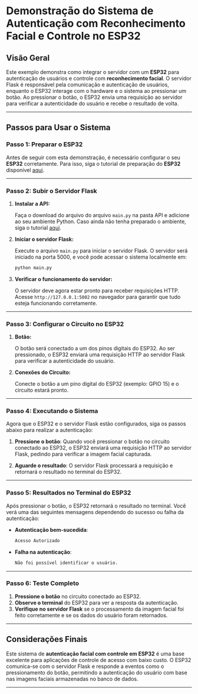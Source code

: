 # Demonstração do Sistema de Autenticação com Reconhecimento Facial e Controle no ESP32

## Visão Geral
Este exemplo demonstra como integrar o servidor com um **ESP32** para autenticação de usuários e controle com **reconhecimento facial**. O servidor Flask é responsável pela comunicação e autenticação de usuários, enquanto o ESP32 interage com o hardware e o sistema ao pressionar um botão. Ao pressionar o botão, o ESP32 envia uma requisição ao servidor para verificar a autenticidade do usuário e recebe o resultado de volta.

---

## Passos para Usar o Sistema

### **Passo 1: Preparar o ESP32**

Antes de seguir com esta demonstração, é necessário configurar o seu **ESP32** corretamente. Para isso, siga o tutorial de preparação do **ESP32** disponível [aqui](#).

---

### **Passo 2: Subir o Servidor Flask**

1. **Instalar a API:**

   Faça o download do arquivo do arquivo `main.py` na pasta API e adicione ao seu ambiente Python. Caso ainda não tenha preparado o ambiente, siga o tutorial [aqui](https://github.com/Isac-TecAutomation/controle-de-acesso-por-imagem/blob/main/README.md).

2. **Iniciar o servidor Flask:**

   Execute o arquivo `main.py` para iniciar o servidor Flask. O servidor será iniciado na porta 5000, e você pode acessar o sistema localmente em:

   ```bash
   python main.py
   ```

3. **Verificar o funcionamento do servidor:**

   O servidor deve agora estar pronto para receber requisições HTTP. Acesse `http://127.0.0.1:5002` no navegador para garantir que tudo esteja funcionando corretamente.

---

### **Passo 3: Configurar o Circuito no ESP32**

1. **Botão:**

   O botão será conectado a um dos pinos digitais do ESP32. Ao ser pressionado, o ESP32 enviará uma requisição HTTP ao servidor Flask para verificar a autenticidade do usuário.

2. **Conexões do Circuito:**

   Conecte o botão a um pino digital do ESP32 (exemplo: GPIO 15) e o circuito estará pronto.

---

### **Passo 4: Executando o Sistema**

Agora que o ESP32 e o servidor Flask estão configurados, siga os passos abaixo para realizar a autenticação:

1. **Pressione o botão**: Quando você pressionar o botão no circuito conectado ao ESP32, o ESP32 enviará uma requisição HTTP ao servidor Flask, pedindo para verificar a imagem facial capturada.

2. **Aguarde o resultado**: O servidor Flask processará a requisição e retornará o resultado no terminal do ESP32.

---

### **Passo 5: Resultados no Terminal do ESP32**

Após pressionar o botão, o ESP32 retornará o resultado no terminal. Você verá uma das seguintes mensagens dependendo do sucesso ou falha da autenticação:

- **Autenticação bem-sucedida**:

   ```bash
   Acesso Autorizado
   ```

- **Falha na autenticação**:

   ```bash
   Não foi possível identificar o usuário.
   ```

---

### **Passo 6: Teste Completo**

1. **Pressione o botão** no circuito conectado ao ESP32.
2. **Observe o terminal** do ESP32 para ver a resposta da autenticação.
3. **Verifique no servidor Flask** se o processamento da imagem facial foi feito corretamente e se os dados do usuário foram retornados.

---

## Considerações Finais

Este sistema de **autenticação facial com controle em ESP32** é uma base excelente para aplicações de controle de acesso com baixo custo. O ESP32 comunica-se com o servidor Flask e responde a eventos como o pressionamento do botão, permitindo a autenticação do usuário com base nas imagens faciais armazenadas no banco de dados.

---
